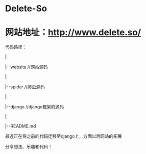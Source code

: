 # Delete-So
网站地址：http://www.delete.so/
======

<p>代码路径：</p>
<p>|</p>
<p>|--website //网站源码</p>
<p>|</p>
<p>|--spider //爬虫源码</p>
<p>|</p>
<p>|--django //django框架的源码</p>
<p>|</p>
<p>|--README.md </p>
<p>最近正在将之前的代码迁移至django上，方面以后网站的拓展</p>
<p>分享想法、乐趣和代码！</p>
